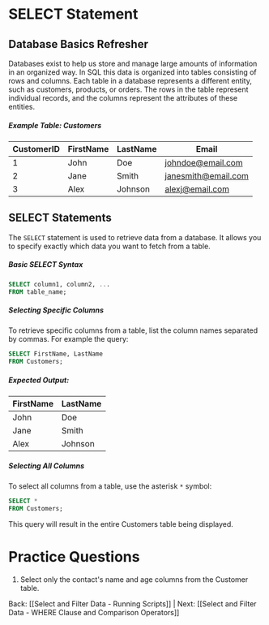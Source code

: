 # SELECT Statement
## Database Basics Refresher

Databases exist to help us store and manage large amounts of information in an organized way. In SQL this data is organized into tables consisting of rows and columns. Each table in a database represents a different entity, such as customers, products, or orders. The rows in the table represent individual records, and the columns represent the attributes of these entities.
##### Example Table: Customers
| CustomerID | FirstName | LastName | Email               |
|------------|-----------|----------|---------------------|
| 1          | John      | Doe      | johndoe@email.com   |
| 2          | Jane      | Smith    | janesmith@email.com |
| 3          | Alex      | Johnson  | alexj@email.com     |

## SELECT Statements

The `SELECT` statement is used to retrieve data from a database. It allows you to specify exactly which data you want to fetch from a table.

##### Basic SELECT Syntax

```sql
SELECT column1, column2, ...
FROM table_name;
```

##### Selecting Specific Columns

To retrieve specific columns from a table, list the column names separated by commas. For example the query:

```sql
SELECT FirstName, LastName
FROM Customers;
```
##### Expected Output:
| FirstName | LastName |
| ---- | ---- |
| John | Doe |
| Jane | Smith |
| Alex | Johnson |
##### Selecting All Columns

To select all columns from a table, use the asterisk `*` symbol:

```sql
SELECT *
FROM Customers;
```

This query will result in the entire Customers table being displayed.

# Practice Questions

1. Select only the contact's name and age columns from the Customer table.

Back: [[Select and Filter Data - Running Scripts]] | Next: [[Select and Filter Data - WHERE Clause and Comparison Operators]]